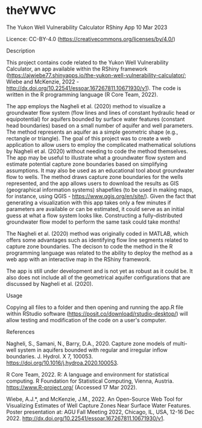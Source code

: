# theYWVC
The Yukon Well Vulnerability Calculator RShiny App
10 Mar 2023

Licence: CC-BY-4.0 (https://creativecommons.org/licenses/by/4.0/)

Description

This project contains code related to the Yukon Well Vulnerability Calculator, an app available within the RShiny framework (https://ajwiebe77.shinyapps.io/the-yukon-well-vulnerability-calculator/; Wiebe and McKenzie, 2022 - http://dx.doi.org/10.22541/essoar.167267811.10671930/v1). The code is written in the R programming language (R Core Team, 2022).

The app employs the Nagheli et al. (2020) method to visualize a groundwater flow system (flow lines and lines of constant hydraulic head or equipotential) for aquifers bounded by surface water features (constant head boundaries) based on a small number of aquifer and well parameters. The method represents an aquifer as a simple geometric shape (e.g., rectangle or triangle). The goal of this project was to create a web application to allow users to employ the complicated mathematical solutions by Nagheli et al. (2020) without needing to code the method themselves. The app may be useful to illustrate what a groundwater flow system and estimate potential capture zone boundaries based on simplifying assumptions. It may also be used as an educational tool about groundwater flow to wells. The method draws capture zone boundaries for the wells represented, and the app allows users to download the results as GIS (geographical information systems) shapefiles (to be used in making maps, for instance, using QGIS - https://www.qgis.org/en/site/). Given the fact that generating a visualization with this app takes only a few minutes if parameters are available or can be estimated, it could serve as an initial guess at what a flow system looks like. Constructing a fully-distributed groundwater flow model to perform the same task could take months!

The Nagheli et al. (2020) method was originally coded in MATLAB, which offers some advantages such as identifying flow line segments related to capture zone boundaries. The decison to code the method in the R programming language was related to the ability to deploy the method as a web app with an interactive map in the RShiny framework.

The app is still under development and is not yet as robust as it could be. It also does not include all of the geometrical aquifer configurations that are discussed by Nagheli et al. (2020).


Usage

Copying all files to a folder and then opening and running the app.R file within RStudio software (https://posit.co/download/rstudio-desktop/) will allow testing and modification of the code on a user's computer.





References

Nagheli, S., Samani, N., Barry, D.A., 2020. Capture zone models of multi-well system in aquifers bounded with regular and irregular inflow boundaries. J. Hydrol. X 7, 100053. https://doi.org/10.1016/j.hydroa.2020.100053.

R Core Team, 2022. R: A language and environment for statistical computing. R Foundation for Statistical Computing, Vienna, Austria. https://www.R-project.org/ (Accessed 17 Mar 2022).

Wiebe, A.J.*, and McKenzie, J.M., 2022. An Open-Source Web Tool for Visualizing Estimates of Well Capture Zones Near Surface Water Features. Poster presentation at: AGU Fall Meeting 2022, Chicago, IL, USA, 12-16 Dec 2022. http://dx.doi.org/10.22541/essoar.167267811.10671930/v1.
